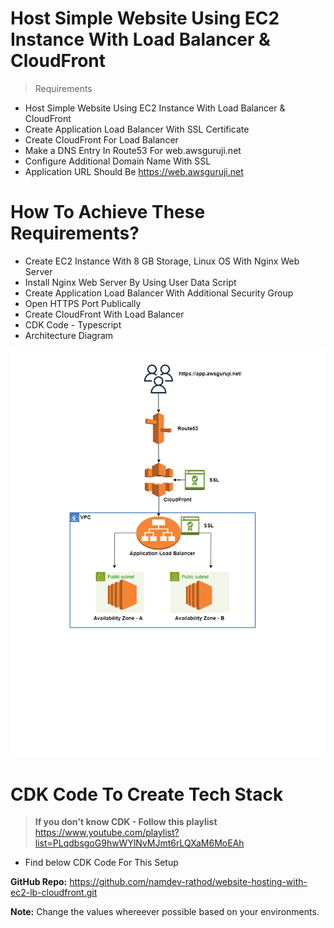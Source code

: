 # Host Simple Website Using EC2 Instance With Load Balancer & CloudFront

> Requirements
  - Host Simple Website Using EC2 Instance With Load Balancer & CloudFront
  - Create Application Load Balancer With SSL Certificate
  - Create CloudFront For Load Balancer
  - Make a DNS Entry In Route53 For web.awsguruji.net
  - Configure Additional Domain Name With SSL
  - Application URL Should Be https://web.awsguruji.net

# How To Achieve These Requirements?
  - Create EC2 Instance With 8 GB Storage, Linux OS With Nginx Web Server
  - Install Nginx Web Server By Using User Data Script
  - Create Application Load Balancer With Additional Security Group
  - Open HTTPS Port Publically
  - Create CloudFront With Load Balancer
  - CDK Code - Typescript
  - Architecture Diagram

  ![Architecture Diagram](Website-EC2-LB-CloudFront.drawio.png)


 # CDK Code To Create Tech Stack
 >  **If you don't know CDK - Follow this playlist** https://www.youtube.com/playlist?list=PLqdbsgoG9hwWYlNvMJmt6rLQXaM6MoEAh

 - Find below CDK Code For This Setup


**GitHub Repo:** https://github.com/namdev-rathod/website-hosting-with-ec2-lb-cloudfront.git

**Note:** Change the values whereever possible based on your environments.